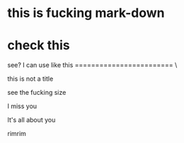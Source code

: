 # this is fucking mark-down

# check this       

see? I can use like this
======================== \

this is not a title 

see the fucking size

I miss you 

It's all about you

rimrim
